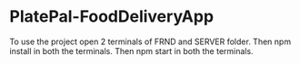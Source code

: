 ﻿# PlatePal-FoodDeliveryApp
To use the project open 2 terminals of FRND and SERVER folder.
Then npm install in both the terminals.
Then npm start in both the terminals.
